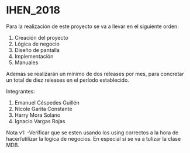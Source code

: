 # IHEN_2018

Para la realización de este proyecto se va a llevar en el siguiente orden:

1. Creación del proyecto
2. Lógica de negocio
3. Diseño de pantalla
4. Implementación
5. Manuales

Además se realizarán un mínimo de dos releases por mes, para concretar un total de diez releases en el período establecido.

Integrantes: 

1. Emanuel Céspedes Guillén
2. Nicole Garita Constante
3. Harry Mora Solano
4. Ignacio Vargas Rojas

Nota v1:
-Verificar que se esten usando los using correctos a la hora de hacer/utilizar la logica de negocios. En especial si se va a tulizar la clase MDB.

